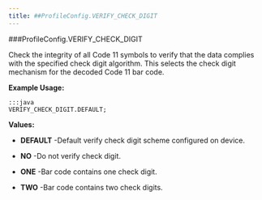 ```yaml
---
title: ##ProfileConfig.VERIFY_CHECK_DIGIT
---
```

###ProfileConfig.VERIFY_CHECK_DIGIT

Check the integrity of all Code 11 symbols to verify that the data complies with the specified check digit algorithm.
 This selects the check digit mechanism for the decoded Code 11 bar code.

 

**Example Usage:**
	
	:::java	
	VERIFY_CHECK_DIGIT.DEFAULT;


**Values:**

* **DEFAULT** -Default verify check digit scheme configured on device.

* **NO** -Do not verify check digit.

* **ONE** -Bar code contains one check digit.

* **TWO** -Bar code contains two check digits.

